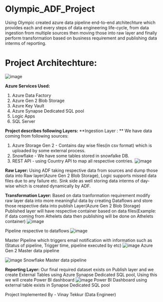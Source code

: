 # Olympic_ADF_Project
Using Olympic created azure data pipeline end-to-end atchitechture which provides each and every steps of data engineering life-cycle, from data ingestion from multiple sources then moving those into raw layer and finally perform transformation based on business requirement and publishing data interms of reporting.

# Project Architechture:
![image](https://github.com/vinaytekkur/Olympic_ADF_Project/assets/156997918/f82d5c13-189d-4579-a70c-ef551e3d2c25)

**Azure Services Used:**
1) Azure Data Factory
2) Azure Gen 2 Blob Storage
3) Azure Key Vault
4) Azure Synapse Dedicated SQL pool
5) Logic Apps
6) SQL Server

**Project describes following Layers:**
**Ingestion Layer : ** 
We have data coming from following sources:
1) Azure Storage Gen 2 - Contains day wise files(in csv format) which is uploaded by some external process.
2) Snowflake - We have some tables stored in snowfalke DB.
3) REST API - using Country API to map all respective contries.
![image](https://github.com/vinaytekkur/Olympic_ADF_Project/assets/156997918/5931b0ab-f429-469b-a8cc-54a8a12fdeb7)

**Raw Layer:**
         Using ADF taking respective data from sources and dump those data into Raw layer(Azure Gen 2 Blob Storage), Logic supports missed data files due to any failure etc.
Sink side as well storing data interms of day-wise which is created dynamically by ADF.

**Transformation Layer:**
                  Based on data tranformation requirement modify raw layer data into more meaningful data by creating Dataflows and store those respective data into publish Layer(Azure Gen 2 Blob Storage)
Published layer will have respective container based on data files(Example: if data coming from Athelets data then publishing will be done on Athelets container)
![image](https://github.com/vinaytekkur/Olympic_ADF_Project/assets/156997918/f4384cb9-a25a-45bb-be55-0e0dc4c88b4e)

Pipeline respective to dataflows
![image](https://github.com/vinaytekkur/Olympic_ADF_Project/assets/156997918/c02b8f1b-86f6-41b3-9f4b-353bf95c6179)


Master Pipeline which triggers email notification with information such as (Status of pipeline, Trigger time, pipeline executed by etc)
![image](https://github.com/vinaytekkur/Olympic_ADF_Project/assets/156997918/7fc1d797-4afa-49ca-a39f-475487b954a0)
Azure Gen 2 Master data pipeline


![image](https://github.com/vinaytekkur/Olympic_ADF_Project/assets/156997918/dd6bc54a-a943-458d-9b71-c81c9044388e)
Snowflake Master data pipeline


**Reporting Layer:**
              Our final required dataset exists on Publish layer and we create External Tables using Azure Synapse Dedicated SQL pool, Using this we will create Power BI dashboard
![image](https://github.com/vinaytekkur/Olympic_ADF_Project/assets/156997918/118d4cb7-0bcc-46f8-8182-42cd32904cb7)
Power BI Dashboard using external table exists in Synapse Dedicated SQL pool

Project Implemented By - Vinay Tekkur (Data Engineer)
